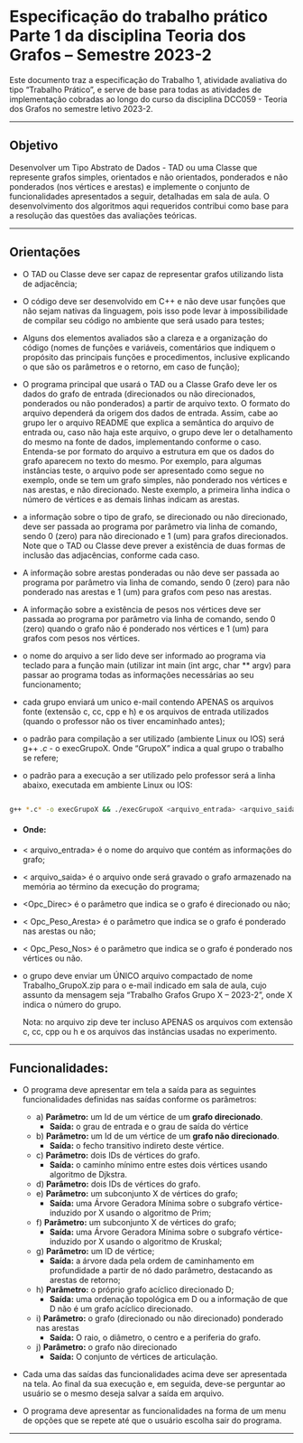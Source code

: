 # Especificação do trabalho prático Parte 1 da disciplina Teoria dos Grafos – Semestre 2023-2
Este documento traz a especificação do Trabalho 1, atividade avaliativa do tipo “Trabalho Prático”, e serve de base
para todas as atividades de implementação cobradas ao longo do curso da disciplina DCC059 - Teoria dos Grafos no
semestre letivo 2023-2.
- - - - -
## Objetivo

Desenvolver um Tipo Abstrato de Dados - TAD ou uma Classe que represente grafos simples, orientados e
não orientados, ponderados e não ponderados (nos vértices e arestas) e implemente o conjunto de funcionalidades
apresentados a seguir, detalhadas em sala de aula. O desenvolvimento dos algoritmos aqui requeridos contribui como
base para a resolução das questões das avaliações teóricas.
- - - - -
## Orientações

- O TAD ou Classe deve ser capaz de representar grafos utilizando lista de adjacência;

- O código deve ser desenvolvido em C++ e não deve usar funções que não sejam nativas da linguagem, pois isso pode levar
  à impossibilidade de compilar seu código no ambiente que será usado para testes;

- Alguns dos elementos avaliados são a clareza e a organização do código (nomes de funções e variáveis, comentários que
  indiquem o propósito das principais funções e procedimentos, inclusive explicando o que são os parâmetros e o retorno,
  em caso de função);

- O programa principal que usará o TAD ou a Classe Grafo deve ler os dados do grafo de entrada (direcionados ou não
  direcionados, ponderados ou não ponderados) a partir de arquivo texto. O formato do arquivo dependerá da origem dos
  dados de entrada. Assim, cabe ao grupo ler o arquivo README que explica a semântica do arquivo de entrada ou, caso não
  haja este arquivo, o grupo deve ler o detalhamento do mesmo na fonte de dados, implementando conforme o caso.
  Entenda-se por formato do arquivo a estrutura em que os dados do grafo aparecem no texto do mesmo. Por exemplo, para
  algumas instâncias teste, o arquivo pode ser apresentado como segue no exemplo, onde se tem um grafo simples, não
  ponderado nos vértices e nas arestas, e não direcionado. Neste exemplo, a primeira linha indica o número de vértices e
  as demais linhas indicam as arestas.

- a informação sobre o tipo de grafo, se direcionado ou não direcionado, deve ser passada ao programa por parâmetro via
  linha de comando, sendo 0 (zero) para não direcionado e 1 (um) para grafos direcionados. Note que o TAD ou Classe deve
  prever a existência de duas formas de inclusão das adjacências, conforme cada caso.

- A informação sobre arestas ponderadas ou não deve ser passada ao programa por parâmetro via linha de
  comando, sendo 0 (zero) para não ponderado nas arestas e 1 (um) para grafos com peso nas arestas.

- A informação sobre a existência de pesos nos vértices deve ser passada ao programa por parâmetro via linha
  de comando, sendo 0 (zero) quando o grafo não é ponderado nos vértices e 1 (um) para grafos com pesos nos
  vértices.

- o nome do arquivo a ser lido deve ser informado ao programa via teclado para a função main (utilizar int main
  (int argc, char ** argv) para passar ao programa todas as informações necessárias ao seu funcionamento;

- cada grupo enviará um unico e-mail contendo APENAS os arquivos fonte (extensão c, cc, cpp e h) e os
  arquivos de entrada utilizados (quando o professor não os tiver encaminhado antes);

- o padrão para compilação a ser utilizado (ambiente Linux ou IOS) será g++ *.c* - o execGrupoX. Onde
  “GrupoX” indica a qual grupo o trabalho se refere;

- o padrão para a execução a ser utilizado pelo professor será a linha abaixo, executada em ambiente Linux ou
  IOS:

```bash

g++ *.c* -o execGrupoX && ./execGrupoX <arquivo_entrada> <arquivo_saida> <Opc_Direc> <Opc_Peso_Aresta> <Opc_Peso_Nos>

```

- #### Onde:
- < arquivo_entrada> é o nome do arquivo que contém as informações do grafo;
- < arquivo_saida> é o arquivo onde será gravado o grafo armazenado na memória ao término da execução do programa;
- <Opc_Direc> é o parâmetro que indica se o grafo é direcionado ou não;
- < Opc_Peso_Aresta> é o parâmetro que indica se o grafo é ponderado nas arestas ou não;
- < Opc_Peso_Nos> é o parâmetro que indica se o grafo é ponderado nos vértices ou não.

- o grupo deve enviar um ÚNICO arquivo compactado de nome Trabalho_GrupoX.zip para o e-mail indicado em
    sala de aula, cujo assunto da mensagem seja “Trabalho Grafos Grupo X – 2023-2”, onde X indica o número do
    grupo.


    Nota: no arquivo zip deve ter incluso APENAS os arquivos com extensão c, cc, cpp ou h e os arquivos das
    instâncias usadas no experimento.

- - - - -
## Funcionalidades:

 * O programa deve apresentar em tela a saída para as seguintes funcionalidades definidas nas saídas conforme os 
  parâmetros:
    * a) **Parâmetro:** um Id de um vértice de um **grafo direcionado**.
      *   **Saída:** o grau de entrada e o grau de saída do vértice
    * b) **Parâmetro:** um Id de um vértice de um **grafo não direcionado**.
      *   **Saída:** o fecho transitivo indireto deste vértice.
    * c) **Parâmetro:** dois IDs de vértices do grafo.
      *   **Saída:** o caminho mínimo entre estes dois vértices usando algoritmo de Djkstra. 
    * d) **Parâmetro:** dois IDs de vértices do grafo.
    * e) **Parâmetro:** um subconjunto X de vértices do grafo;
      * **Saída:** uma Árvore Geradora Mínima sobre o subgrafo vértice-induzido por X usando o algoritmo de Prim;
    * f) **Parâmetro:** um subconjunto X de vértices do grafo;
      * **Saída:** uma Árvore Geradora Mínima sobre o subgrafo vértice-induzido por X usando o algoritmo de Kruskal;
    * g) **Parâmetro:** um ID de vértice;
      * **Saída:** a árvore dada pela ordem de caminhamento em profundidade a partir de nó dado parâmetro, 
        destacando as arestas de retorno;
    * h) **Parâmetro:** o próprio grafo acíclico direcionado D;
      * **Saída:** uma ordenação topológica em D ou a informação de que D não é um grafo acíclico direcionado.
    * i) **Parâmetro:** o grafo (direcionado ou não direcionado) ponderado nas arestas
      * **Saída:** O raio, o diâmetro, o centro e a periferia do grafo.
    * j) **Parâmetro:** o grafo não direcionado
      * **Saída:** O conjunto de vértices de articulação.
  
  * Cada uma das saídas das funcionalidades acima deve ser apresentada na tela. Ao final da sua execução e, em 
    seguida, deve-se perguntar ao usuário se o mesmo deseja salvar a saída em arquivo.
  * O programa deve apresentar as funcionalidades na forma de um menu de opções que se repete até que o
    usuário escolha sair do programa.

- - - - -